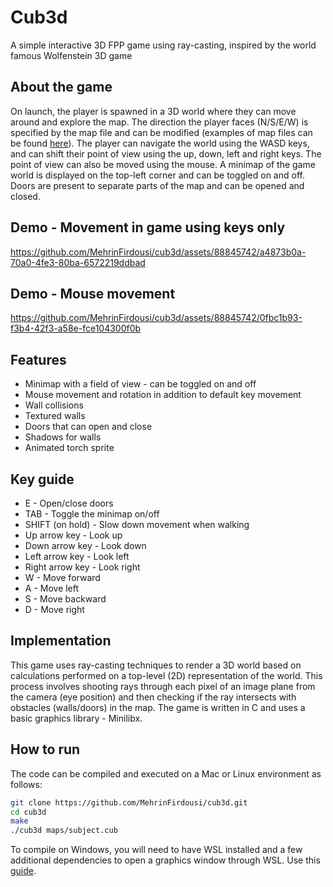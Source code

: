 # Cub3d 
A simple interactive 3D FPP game using ray-casting, inspired by the world famous Wolfenstein 3D game 

## About the game 
On launch, the player is spawned in a 3D world where they can move around and explore the map. The direction the player faces (N/S/E/W) is specified by the map file and can be modified (examples of map files can be found [here](https://github.com/MehrinFirdousi/cub3d/tree/master/maps)). The player can navigate the world using the WASD keys, and can shift their point of view using the up, down, left and right keys. The point of view can also be moved using the mouse. A minimap of the game world is displayed on the top-left corner and can be toggled on and off. Doors are present to separate parts of the map and can be opened and closed. 

## Demo - Movement in game using keys only

https://github.com/MehrinFirdousi/cub3d/assets/88845742/a4873b0a-70a0-4fe3-80ba-6572219ddbad

## Demo - Mouse movement

https://github.com/MehrinFirdousi/cub3d/assets/88845742/0fbc1b93-f3b4-42f3-a58e-fce104300f0b

## Features
* Minimap with a field of view - can be toggled on and off
* Mouse movement and rotation in addition to default key movement
* Wall collisions
* Textured walls
* Doors that can open and close
* Shadows for walls 
* Animated torch sprite 

## Key guide
* E - Open/close doors
* TAB - Toggle the minimap on/off 
* SHIFT (on hold) - Slow down movement when walking 
* Up arrow key - Look up
* Down arrow key - Look down
* Left arrow key - Look left
* Right arrow key - Look right
* W - Move forward
* A - Move left
* S - Move backward
* D - Move right

## Implementation
This game uses ray-casting techniques to render a 3D world based on calculations performed on a top-level (2D) representation of the world. This process involves shooting rays through each pixel of an image plane from the camera (eye position) and then checking if the ray intersects with obstacles (walls/doors) in the map. The game is written in C and uses a basic graphics library - Minilibx.

## How to run
The code can be compiled and executed on a Mac or Linux environment as follows:
```bash
git clone https://github.com/MehrinFirdousi/cub3d.git
cd cub3d
make
./cub3d maps/subject.cub
```

To compile on Windows, you will need to have WSL installed and a few additional dependencies to open a graphics window through WSL. Use this [guide](https://learn.microsoft.com/en-us/windows/wsl/tutorials/gui-apps).
